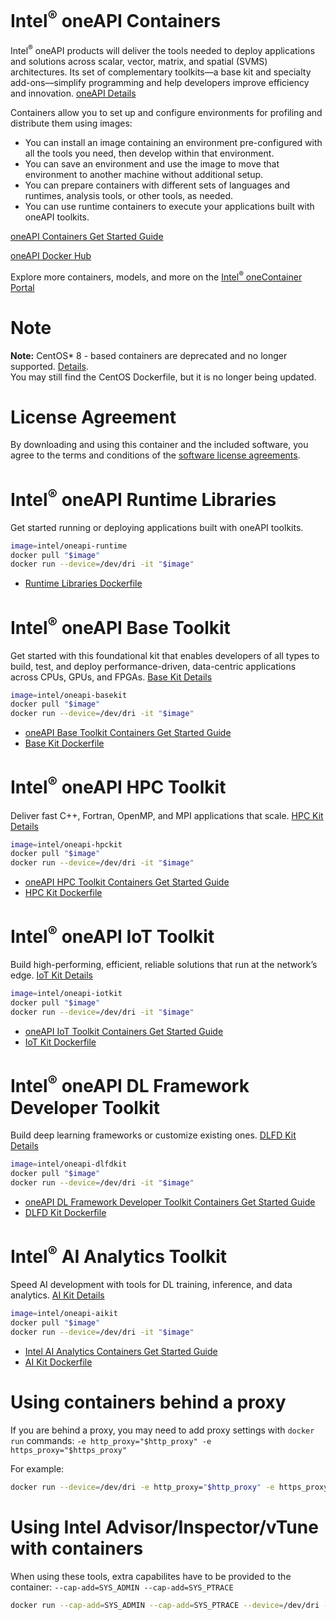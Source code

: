 # Intel<sup>®</sup> oneAPI Containers

Intel<sup>®</sup> oneAPI products will deliver the tools needed to deploy applications and solutions across scalar, vector, matrix, and spatial (SVMS) architectures. Its set of complementary toolkits—a base kit and specialty add-ons—simplify programming and help developers improve efficiency and innovation. [oneAPI Details](https://software.intel.com/oneapi)

Containers allow you to set up and configure environments for profiling and distribute them using images:

* You can install an image containing an environment pre-configured with all the tools you need, then develop within that environment.
* You can save an environment and use the image to move that environment to another machine without additional setup.
* You can prepare containers with different sets of languages and runtimes, analysis tools, or other tools, as needed.
* You can use runtime containers to execute your applications built with oneAPI toolkits.

[oneAPI Containers Get Started Guide](https://software.intel.com/content/www/us/en/develop/tools/containers/get-started.html)

[oneAPI Docker Hub](https://hub.docker.com/r/intel/oneapi)

Explore more containers, models, and more on the [Intel<sup>®</sup> oneContainer Portal](https://software.intel.com/content/www/us/en/develop/tools/containers.html)

# Note
**Note:** CentOS* 8 - based containers are deprecated and no longer supported. [Details](https://www.centos.org/centos-linux-eol/). <br />
You may still find the CentOS Dockerfile, but it is no longer being updated.

# License Agreement

By downloading and using this container and the included software, you agree to the terms and conditions of the [software license agreements](https://github.com/intel/oneapi-containers/tree/master/licensing).

# Intel<sup>®</sup> oneAPI Runtime Libraries

Get started running or deploying applications built with oneAPI toolkits.

```sh
image=intel/oneapi-runtime
docker pull "$image"
docker run --device=/dev/dri -it "$image"
```

* [Runtime Libraries Dockerfile](https://github.com/intel/oneapi-containers/blob/master/images/docker/runtime/Dockerfile)


# Intel<sup>®</sup> oneAPI Base Toolkit

Get started with this foundational kit that enables developers of all types to build, test, and deploy performance-driven, data-centric applications across CPUs, GPUs, and FPGAs. [Base Kit Details](https://software.intel.com/oneapi/base-kit)

```sh
image=intel/oneapi-basekit
docker pull "$image"
docker run --device=/dev/dri -it "$image"
```

* [oneAPI Base Toolkit Containers Get Started Guide](https://software.intel.com/content/www/us/en/develop/documentation/get-started-with-intel-oneapi-base-linux/top/using-containers.html)
* [Base Kit Dockerfile](https://github.com/intel/oneapi-containers/blob/master/images/docker/basekit/Dockerfile)

# Intel<sup>®</sup> oneAPI HPC Toolkit

Deliver fast C++, Fortran, OpenMP, and MPI applications that scale. [HPC Kit Details](https://software.intel.com/oneapi/hpc-kit)

```sh
image=intel/oneapi-hpckit
docker pull "$image"
docker run --device=/dev/dri -it "$image"
```

* [oneAPI HPC Toolkit Containers Get Started Guide](https://software.intel.com/content/www/us/en/develop/documentation/get-started-with-intel-oneapi-hpc-linux/top/using-containers.html)
* [HPC Kit Dockerfile](https://github.com/intel/oneapi-containers/blob/master/images/docker/hpckit/Dockerfile)

# Intel<sup>®</sup> oneAPI IoT Toolkit

Build high-performing, efficient, reliable solutions that run at the network’s edge. [IoT Kit Details](https://software.intel.com/oneapi/iot-kit)

```sh
image=intel/oneapi-iotkit
docker pull "$image"
docker run --device=/dev/dri -it "$image"
```

* [oneAPI IoT Toolkit Containers Get Started Guide](https://software.intel.com/content/www/us/en/develop/documentation/get-started-with-intel-oneapi-iot-linux/top/using-containers.html)
* [IoT Kit Dockerfile](https://github.com/intel/oneapi-containers/blob/master/images/docker/iotkit/Dockerfile)

# Intel<sup>®</sup> oneAPI DL Framework Developer Toolkit

Build deep learning frameworks or customize existing ones. [DLFD Kit Details](https://software.intel.com/oneapi/dlfd-kit)

```sh
image=intel/oneapi-dlfdkit
docker pull "$image"
docker run --device=/dev/dri -it "$image"
```

* [oneAPI DL Framework Developer Toolkit Containers Get Started Guide](https://software.intel.com/content/www/us/en/develop/documentation/get-started-with-intel-oneapi-dlfd-linux/top/using-containers.html)
* [DLFD Kit Dockerfile](https://github.com/intel/oneapi-containers/blob/master/images/docker/dlfdkit/Dockerfile)

# Intel<sup>®</sup> AI Analytics Toolkit

Speed AI development with tools for DL training, inference, and data analytics. [AI Kit Details](https://software.intel.com/oneapi/ai-kit)

```sh
image=intel/oneapi-aikit
docker pull "$image"
docker run --device=/dev/dri -it "$image"
```

* [Intel AI Analytics Containers Get Started Guide](https://software.intel.com/content/www/us/en/develop/documentation/get-started-with-ai-linux/top/using-containers.html)
* [AI Kit Dockerfile](https://github.com/intel/oneapi-containers/blob/master/images/docker/aikit/Dockerfile)

# Using containers behind a proxy

If you are behind a proxy, you may need to add proxy settings with `docker run` commands: `-e http_proxy="$http_proxy" -e https_proxy="$https_proxy"`

For example:

```sh
docker run --device=/dev/dri -e http_proxy="$http_proxy" -e https_proxy="$https_proxy" -it "$image"
```

# Using Intel Advisor/Inspector/vTune with containers

When using these tools, extra capabilites have to be provided to the container: `--cap-add=SYS_ADMIN --cap-add=SYS_PTRACE`

```sh
docker run --cap-add=SYS_ADMIN --cap-add=SYS_PTRACE --device=/dev/dri -it "$image"
```
